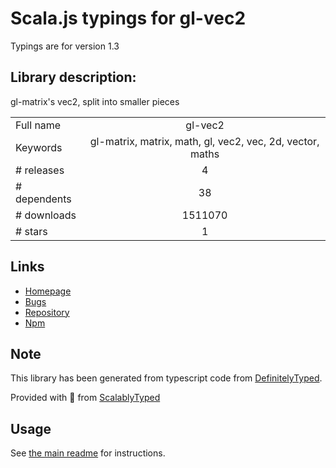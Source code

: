 
# Scala.js typings for gl-vec2

Typings are for version 1.3

## Library description:
gl-matrix's vec2, split into smaller pieces

|                    |                 |
| ------------------ | :-------------: |
| Full name          | gl-vec2 |
| Keywords           | gl-matrix, matrix, math, gl, vec2, vec, 2d, vector, maths |
| # releases         | 4 |
| # dependents       | 38 |
| # downloads        | 1511070 |
| # stars            | 1 |

## Links
- [Homepage](https://github.com/stackgl/gl-vec2)
- [Bugs](https://github.com/stackgl/gl-vec2/issues)
- [Repository](https://github.com/stackgl/gl-vec2)
- [Npm](https://www.npmjs.com/package/gl-vec2)
    


## Note
This library has been generated from typescript code from [DefinitelyTyped](https://definitelytyped.org).

Provided with :purple_heart: from [ScalablyTyped](https://github.com/oyvindberg/ScalablyTyped)

## Usage
See [the main readme](../../readme.md) for instructions.


